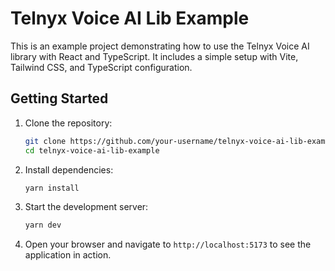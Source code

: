 # Telnyx Voice AI Lib Example

This is an example project demonstrating how to use the Telnyx Voice AI library with React and TypeScript.
It includes a simple setup with Vite, Tailwind CSS, and TypeScript configuration.

## Getting Started

1. Clone the repository:
   ```bash
   git clone https://github.com/your-username/telnyx-voice-ai-lib-example.git
   cd telnyx-voice-ai-lib-example
   ```
2. Install dependencies:
   ```bash
   yarn install
   ```
3. Start the development server:
   ```bash
   yarn dev
   ```
4. Open your browser and navigate to `http://localhost:5173` to see the application in action.
